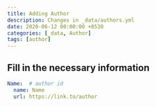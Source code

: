 ```yaml
---
title: Adding Author
description: Changes in _data/authors.yml
date: 2020-06-12 00:00:00 +0530
categories: [_data, Author]
tags: [author]
---
```


## Fill in the necessary information

```yaml
Name:  # author id
  name: Name
  url: https://link.to/author
```